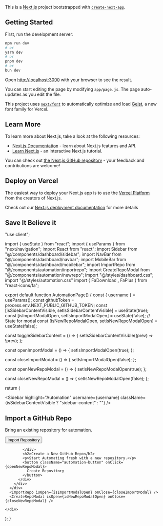 This is a [Next.js](https://nextjs.org) project bootstrapped with [`create-next-app`](https://nextjs.org/docs/app/api-reference/cli/create-next-app).

## Getting Started

First, run the development server:

```bash
npm run dev
# or
yarn dev
# or
pnpm dev
# or
bun dev
```

Open [http://localhost:3000](http://localhost:3000) with your browser to see the result.

You can start editing the page by modifying `app/page.js`. The page auto-updates as you edit the file.

This project uses [`next/font`](https://nextjs.org/docs/app/building-your-application/optimizing/fonts) to automatically optimize and load [Geist](https://vercel.com/font), a new font family for Vercel.

## Learn More

To learn more about Next.js, take a look at the following resources:

- [Next.js Documentation](https://nextjs.org/docs) - learn about Next.js features and API.
- [Learn Next.js](https://nextjs.org/learn) - an interactive Next.js tutorial.

You can check out [the Next.js GitHub repository](https://github.com/vercel/next.js) - your feedback and contributions are welcome!

## Deploy on Vercel

The easiest way to deploy your Next.js app is to use the [Vercel Platform](https://vercel.com/new?utm_medium=default-template&filter=next.js&utm_source=create-next-app&utm_campaign=create-next-app-readme) from the creators of Next.js.

Check out our [Next.js deployment documentation](https://nextjs.org/docs/app/building-your-application/deploying) for more details




## Save It Believe it

"use client";

import { useState } from "react";
import { useParams } from "next/navigation";
import React from "react";
import Sidebar from "@/components/dashboard/sidebar";
import NavBar from "@/components/dashboard/navbar";
import MobileBar from "@/components/dashboard/mobilebar";
import ImportRepo from "@/components/automation/inportrepo"; 
import CreateRepoModal from "@/components/automation/newrepo";
import "@/styles/dashboard.css";
import "@/styles/automation.css"
import { FaDownload , FaPlus } from "react-icons/fa";

export default function AutomationPage() {
  const { username } = useParams();
  const githubToken = process.env.NEXT_PUBLIC_GITHUB_TOKEN;
  const [isSidebarContentVisible, setIsSidebarContentVisible] = useState(true);
  const [isImportModalOpen, setIsImportModalOpen] = useState(false); // State for modal
  const [isNewRepoModalOpen, setIsNewRepoModalOpen] = useState(false);

  const toggleSidebarContent = () => {
    setIsSidebarContentVisible((prev) => !prev);
  };

  const openImportModal = () => {
    setIsImportModalOpen(true);
  };

  const closeImportModal = () => {
    setIsImportModalOpen(false);
  };

  const openNewRepoModal = () => {
    setIsNewRepoModalOpen(true);
  };

  const closeNewRepoModal = () => {
    setIsNewRepoModalOpen(false);
  };

  return (
    <div>
      <Sidebar
        highlight="Automation"
        username={username}
        className={isSidebarContentVisible ? "sidebar-content" : ""}
      />
      <NavBar username={username} githubToken={githubToken} />
      <MobileBar username={username} toggleSidebarContent={toggleSidebarContent} />
      <div className="dashboard-content">
        <div className="automation-container">
          <div className="automation-box">
            <div className="icon-container">
              <FaDownload className="automation-icon" />
            </div>
            <h2>Import a GitHub Repo</h2>
            <p>Bring an existing repository for automation.</p>
            <button className="automation-button" onClick={openImportModal}>
              Import Repository
            </button>
          </div>
          <div className="automation-box">
            <div className="icon-container">
              <FaPlus className="automation-icon" />

            </div>
            <h2>Create a New GitHub Repo</h2>
            <p>Start Automating fresh with a new repository.</p>
            <button className="automation-button" onClick={openNewRepoModal}>
              Create Repository
            </button>
          </div>
        </div>
      </div>
      <ImportRepo isOpen={isImportModalOpen} onClose={closeImportModal} />
      <CreateRepoModal isOpen={isNewRepoModalOpen} onClose={closeNewRepoModal} />

    </div>
  );
}